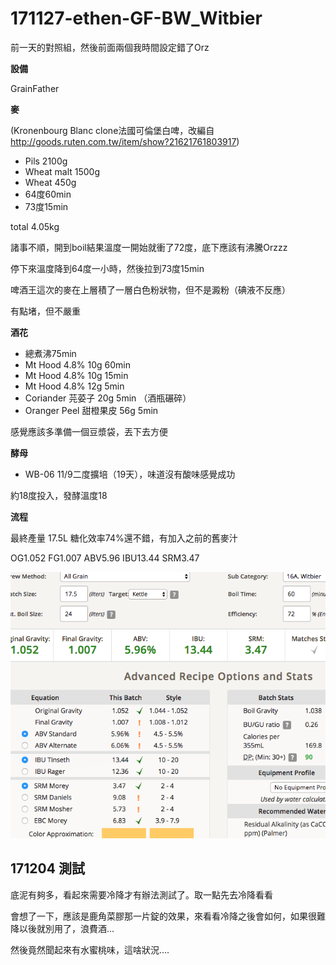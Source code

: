 # 171127-ethen-GF-BW_Witbier

前一天的對照組，然後前面兩個我時間設定錯了Orz

**設備**

GrainFather

**麥**

(Kronenbourg Blanc clone法國可倫堡白啤，改編自 <http://goods.ruten.com.tw/item/show?21621761803917>)

* Pils 2100g
* Wheat malt 1500g
* Wheat 450g
* 64度60min
* 73度15min

total 4.05kg

諸事不順，開到boil結果溫度一開始就衝了72度，底下應該有沸騰Orzzz

停下來溫度降到64度一小時，然後拉到73度15min

啤酒王這次的麥在上層積了一層白色粉狀物，但不是澱粉（碘液不反應）

有點堵，但不嚴重

**酒花**

* 總煮沸75min
* Mt Hood 4.8% 10g 60min
* Mt Hood 4.8% 10g 15min
* Mt Hood 4.8% 12g 5min
* Coriander 芫荽子 20g 5min （酒瓶碾碎）
* Oranger Peel 甜橙果皮 56g 5min

感覺應該多準備一個豆漿袋，丟下去方便

**酵母**
 
* WB-06 11/9二度擴培（19天），味道沒有酸味感覺成功

約18度投入，發酵溫度18

**流程**

最終產量 17.5L 糖化效率74%還不錯，有加入之前的舊麥汁

OG1.052 FG1.007 ABV5.96 IBU13.44 SRM3.47 

![](../img/test81.png)

## 171204 測試

底泥有夠多，看起來需要冷降才有辦法測試了。取一點先去冷降看看

會想了一下，應該是鹿角菜膠那一片錠的效果，來看看冷降之後會如何，如果很難降以後就別用了，浪費酒...

然後竟然聞起來有水蜜桃味，這啥狀況....